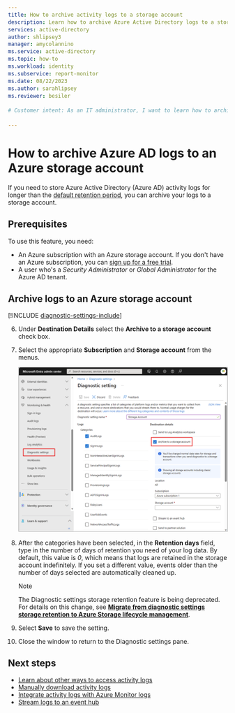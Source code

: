 ```yaml
---
title: How to archive activity logs to a storage account
description: Learn how to archive Azure Active Directory logs to a storage account 
services: active-directory
author: shlipsey3
manager: amycolannino
ms.service: active-directory
ms.topic: how-to
ms.workload: identity
ms.subservice: report-monitor
ms.date: 08/22/2023
ms.author: sarahlipsey
ms.reviewer: besiler

# Customer intent: As an IT administrator, I want to learn how to archive Azure AD logs to an Azure storage account so I can retain it for longer than the default retention period.

---
```

# How to archive Azure AD logs to an Azure storage account

If you need to store Azure Active Directory (Azure AD) activity logs for longer than the [default retention period](reference-reports-data-retention.md), you can archive your logs to a storage account. 

## Prerequisites 

To use this feature, you need:

* An Azure subscription with an Azure storage account. If you don't have an Azure subscription, you can [sign up for a free trial](https://azure.microsoft.com/free/).
* A user who's a *Security Administrator* or *Global Administrator* for the Azure AD tenant.

## Archive logs to an Azure storage account

[!INCLUDE [diagnostic-settings-include](../includes/diagnostic-settings-include.md)]

6. Under **Destination Details** select the **Archive to a storage account** check box. 

7. Select the appropriate **Subscription** and **Storage account** from the menus.

    ![Diagnostics settings](media/howto-archive-logs-to-storage-account/diagnostic-settings-storage.png)

8. After the categories have been selected, in the **Retention days** field, type in the number of days of retention you need of your log data. By default, this value is *0*, which means that logs are retained in the storage account indefinitely. If you set a different value, events older than the number of days selected are automatically cleaned up.

    > [!NOTE]
    > The Diagnostic settings storage retention feature is being deprecated. For details on this change, see [**Migrate from diagnostic settings storage retention to Azure Storage lifecycle management**](../../azure-monitor/essentials/migrate-to-azure-storage-lifecycle-policy.md).
 
9. Select **Save** to save the setting.

10. Close the window to return to the Diagnostic settings pane.

## Next steps

- [Learn about other ways to access activity logs](howto-access-activity-logs.md)
- [Manually download activity logs](howto-download-logs.md)
- [Integrate activity logs with Azure Monitor logs](howto-integrate-activity-logs-with-azure-monitor-logs.md)
- [Stream logs to an event hub](howto-stream-logs-to-event-hub.md)